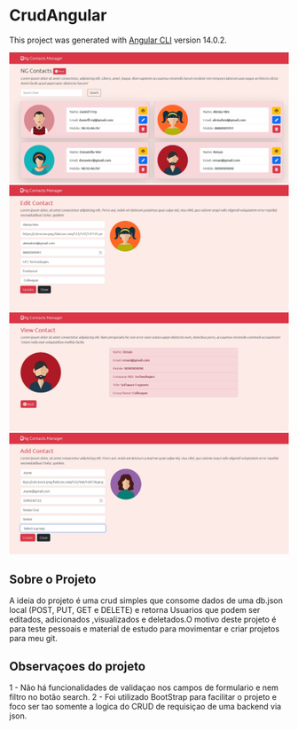 # CrudAngular

This project was generated with [Angular CLI](https://github.com/angular/angular-cli) version 14.0.2.

![Preview-Screens](https://github.com/frankmagalhaes/CRUD-Angular/blob/master/Ng%20Contacts%20Manage.jpg)
![Preview-Screens](https://github.com/frankmagalhaes/CRUD-Angular/blob/master/editcontact.jpg)
![Preview-Screens](https://github.com/frankmagalhaes/CRUD-Angular/blob/master/viewcontact.jpg)
![Preview-Screens](https://github.com/frankmagalhaes/CRUD-Angular/blob/master/ng%20add%20contact.jpg)
## Sobre o Projeto

A ideia do projeto é uma crud simples que consome dados de uma db.json local (POST, PUT, GET e DELETE) e retorna Usuarios que podem ser editados, adicionados ,visualizados e deletados.O motivo deste projeto é para teste pessoais e material de estudo para movimentar e  criar projetos para meu git.


## Observaçoes do projeto
1 - Não há funcionalidades de validaçao nos campos de formulario e nem filtro no botão search.
2 - Foi utilizado BootStrap para facilitar o projeto e foco ser tao somente a logica do CRUD de requisiçao de uma backend via json.


